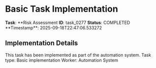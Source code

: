 # Basic Task Implementation

**Task**: **Risk Assessment
**ID**: task_0277
**Status**: COMPLETED
**Timestamp\*\*: 2025-09-18T22:47:06.533272

## Implementation Details

This task has been implemented as part of the automation system.
Task type: Basic implementation
Worker: Automation System
